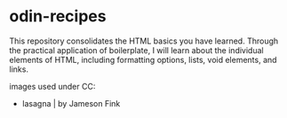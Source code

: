 # odin-recipes

This repository consolidates the HTML basics you have learned.
Through the practical application of boilerplate, I will learn about
the individual elements of HTML, including formatting options, lists, void elements, and links.

images used under CC:
- lasagna | by Jameson Fink